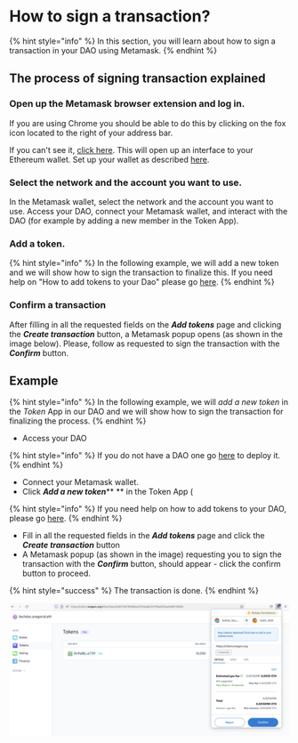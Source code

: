# How to sign a transaction?

{% hint style="info" %}
In this section, you will learn about how to sign a transaction in your DAO using Metamask.
{% endhint %}

## The process of signing transaction explained

### Open up the Metamask browser extension and log in.

If you are using Chrome you should be able to do this by clicking on the fox icon located to the right of your address bar.

If you can't see it, [click here](https://chrome.google.com/webstore/search/metamask). This will open up an interface to your Ethereum wallet. Set up your wallet as described [here](./).

### Select the network and the account you want to use.

In the Metamask wallet, select the network and the account you want to use. Access your DAO, connect your Metamask wallet, and interact with the DAO (for example by adding a new member in the Token App).

### Add a token.

{% hint style="info" %}
In the following example, we will add a new token and we will show how to sign the transaction to finalize this. If you need help on "How to add tokens to your Dao" please go [here](../aragon-client/explore-template-dao/what-are-apps/token-app.md).
{% endhint %}

### Confirm a transaction

After filling in all the requested fields on the _**Add tokens**_ page and clicking the _**Create transaction**_ button, a Metamask popup opens (as shown in the image below). Please, follow as requested to sign the transaction with the _**Confirm**_ button.

## Example

{% hint style="info" %}
In the following example, we will _add a new token_ in the _Token_ App in our DAO and we will show how to sign the transaction for finalizing the process.
{% endhint %}

* Access your DAO

{% hint style="info" %}
If you do not have a DAO one go [here](../aragon-client/how-to-create-a-dao-using-aragon-client/) to deploy it.
{% endhint %}

* Connect your Metamask wallet.
* Click _**Add a new token**_\*\* \*\* in the Token App (

{% hint style="info" %}
If you need help on how to add tokens to your DAO, please go [here](../aragon-client/explore-template-dao/what-are-apps/token-app.md).
{% endhint %}

* Fill in all the requested fields in the _**Add tokens**_ page and click the _**Create transaction**_ button
* A Metamask popup (as shown in the image) requesting you to sign the transaction with the _**Confirm**_ button, should appear - click the confirm button to proceed.

{% hint style="success" %}
The transaction is done.
{% endhint %}

![Sign a Metamask transaction.](<../../.gitbook/assets/Schermata 2022-02-01 alle 10.20.33.png>)
